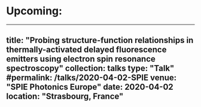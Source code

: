 Upcoming:
===
---
title: "Probing structure-function relationships in thermally-activated delayed fluorescence emitters using electron spin resonance spectroscopy"
collection: talks
type: "Talk"
#permalink: /talks/2020-04-02-SPIE
venue: "SPIE Photonics Europe"
date: 2020-04-02
location: "Strasbourg, France"
---
